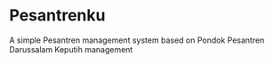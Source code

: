 # Pesantrenku
A simple Pesantren management system based on Pondok Pesantren Darussalam Keputih management 
